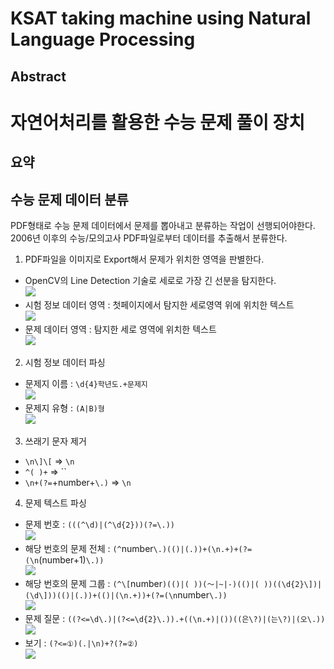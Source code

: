 # KSAT taking machine using Natural Language Processing
## Abstract

# 자연어처리를 활용한 수능 문제 풀이 장치
## 요약

## 수능 문제 데이터 분류
PDF형태로 수능 문제 데이터에서 문제를 뽑아내고 분류하는 작업이 선행되어야한다.<br/>
2006년 이후의 수능/모의고사 PDF파일로부터 데이터를 추출해서 분류한다.

1. PDF파일을 이미지로 Export해서 문제가 위치한 영역을 판별한다.
 - OpenCV의 Line Detection 기술로 세로로 가장 긴 선분을 탐지한다.<br/>![](./image/1.png)
 - 시험 정보 데이터 영역 : 첫페이지에서 탐지한 세로영역 위에 위치한 텍스트<br/>![](./image/2.png)
 - 문제 데이터 영역 : 탐지한 세로 영역에 위치한 텍스트<br/>![](./image/3.png)
2. 시험 정보 데이터 파싱
 - 문제지 이름 : `\d{4}학년도.+문제지`<br/>![](./image/4.png)
 - 문제지 유형 : `(A|B)형`<br/>![](./image/5.png)
3. 쓰래기 문자 제거
 - `\n\]\[` => `\n`
 - `^( )+` => ``
 - `\n+(?=`+number+`\.)` => `\n`
4. 문제 텍스트 파싱
 - 문제 번호 : `(((^\d)|(^\d{2}))(?=\.))`<br/>![](./image/6.png)
 - 해당 번호의 문제 전체 : `(^`number`\.)(()|(.))+(\n.+)+(?=(\n`(number+1)`\.))`<br/>![](./image/7.png)
 - 해당 번호의 문제 그룹 : `(^\[`number`)(()|( ))(～|~|-)(()|( ))((\d{2}\])|(\d\]))(()|(.))+(()|(\n.+))+(?=(\n`number`\.))`<br/>![](./image/8.png)
 - 문제 질문 : `((?<=\d\.)|(?<=\d{2}\.)).+((\n.+)|())((은\?)|(는\?)|(오\.))`<br/>![](./image/9.png)
 - 보기 : `(?<=①)(.|\n)+?(?=②)`<br/>![](./image/10.png)

